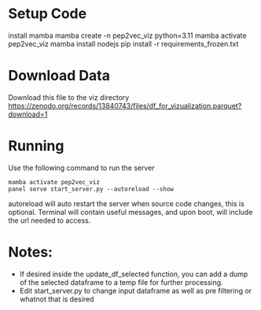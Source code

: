# Setup Code
install mamba
mamba create -n pep2vec_viz python=3.11
mamba activate pep2vec_viz
mamba install nodejs
pip install -r requirements_frozen.txt

# Download Data
Download this file to the viz directory
https://zenodo.org/records/13840743/files/df_for_vizualization.parquet?download=1

# Running
Use the following command to run the server
```
mamba activate pep2vec_viz
panel serve start_server.py --autoreload --show
```
autoreload will auto restart the server when source code changes, this is optional.
Terminal will contain useful messages, and upon boot, will include the url needed to access.

# Notes:
- If desired inside the update_df_selected function, you can add a dump of the selected dataframe to a temp file for further processing.
- Edit start_server.py to change input dataframe as well as pre filtering or whatnot that is desired
